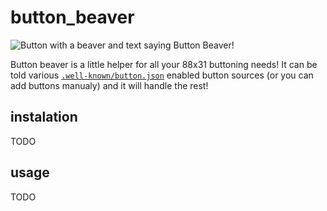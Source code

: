 # button_beaver

![Button with a beaver and text saying Button Beaver!](https://tildegit.org/MinekPo1/button_beaver/raw/branch/main/button.png)

Button beaver is a little helper for all your 88x31 buttoning needs! It can be told various [`.well-known/button.json`](https://codeberg.org/LunarEclipse/well-known-button) enabled button sources (or you can add buttons manualy)
and it will handle the rest!

## instalation

TODO

## usage

TODO

